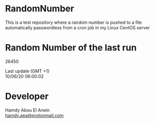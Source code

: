 # RandomNumber    
This is a test repository where a random number is pushed to a file automatically passwordless from a cron job in my Linux CentOS server    
# Random Number of the last run   
26450
      
Last update (GMT +1)    
10/06/20 06:00:02
# Developer    
Hamdy Abou El Anein   
hamdy.aea@protonmail.com
